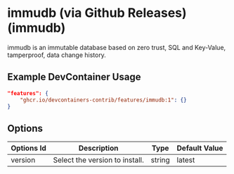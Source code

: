 
# immudb (via Github Releases) (immudb)

immudb is an immutable database based on zero trust, SQL and Key-Value, tamperproof, data change history.

## Example DevContainer Usage

```json
"features": {
    "ghcr.io/devcontainers-contrib/features/immudb:1": {}
}
```

## Options

| Options Id | Description | Type | Default Value |
|-----|-----|-----|-----|
| version | Select the version to install. | string | latest |


